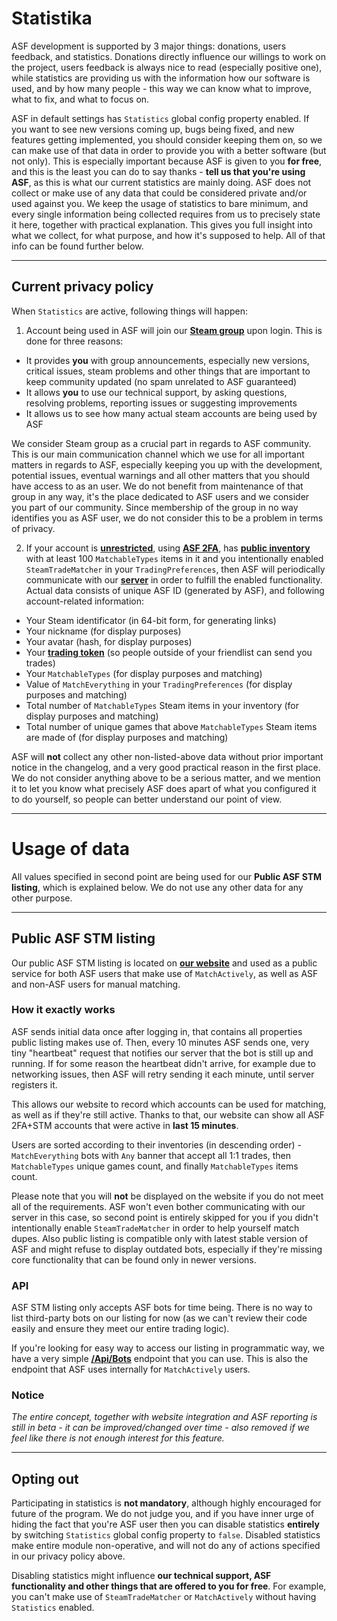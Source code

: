 # Statistika

ASF development is supported by 3 major things: donations, users feedback, and statistics. Donations directly influence our willings to work on the project, users feedback is always nice to read (especially positive one), while statistics are providing us with the information how our software is used, and by how many people - this way we can know what to improve, what to fix, and what to focus on.

ASF in default settings has `Statistics` global config property enabled. If you want to see new versions coming up, bugs being fixed, and new features getting implemented, you should consider keeping them on, so we can make use of that data in order to provide you with a better software (but not only). This is especially important because ASF is given to you **for free**, and this is the least you can do to say thanks - **tell us that you're using ASF**, as this is what our current statistics are mainly doing. ASF does not collect or make use of any data that could be considered private and/or used against you. We keep the usage of statistics to bare minimum, and every single information being collected requires from us to precisely state it here, together with practical explanation. This gives you full insight into what we collect, for what purpose, and how it's supposed to help. All of that info can be found further below.

* * *

## Current privacy policy

When `Statistics` are active, following things will happen:

1. Account being used in ASF will join our **[Steam group](https://steamcommunity.com/gid/103582791440160998)** upon login. This is done for three reasons:

* It provides **you** with group announcements, especially new versions, critical issues, steam problems and other things that are important to keep community updated (no spam unrelated to ASF guaranteed)
* It allows **you** to use our technical support, by asking questions, resolving problems, reporting issues or suggesting improvements
* It allows us to see how many actual steam accounts are being used by ASF

We consider Steam group as a crucial part in regards to ASF community. This is our main communication channel which we use for all important matters in regards to ASF, especially keeping you up with the development, potential issues, eventual warnings and all other matters that you should have access to as an user. We do not benefit from maintenance of that group in any way, it's the place dedicated to ASF users and we consider you part of our community. Since membership of the group in no way identifies you as ASF user, we do not consider this to be a problem in terms of privacy.

2. If your account is **[unrestricted](https://support.steampowered.com/kb_article.php?ref=3330-IAGK-7663)**, using **[ASF 2FA](https://github.com/JustArchiNET/ArchiSteamFarm/wiki/Two-factor-authentication#asf-2fa)**, has **[public inventory](https://steamcommunity.com/my/edit/settings)** with at least 100 `MatchableTypes` items in it and you intentionally enabled `SteamTradeMatcher` in your `TradingPreferences`, then ASF will periodically communicate with our **[server](https://asf.justarchi.net)** in order to fulfill the enabled functionality. Actual data consists of unique ASF ID (generated by ASF), and following account-related information:

* Your Steam identificator (in 64-bit form, for generating links)
* Your nickname (for display purposes)
* Your avatar (hash, for display purposes)
* Your **[trading token](https://steamcommunity.com/my/tradeoffers/privacy)** (so people outside of your friendlist can send you trades)
* Your `MatchableTypes` (for display purposes and matching)
* Value of `MatchEverything` in your `TradingPreferences` (for display purposes and matching)
* Total number of `MatchableTypes` Steam items in your inventory (for display purposes and matching)
* Total number of unique games that above `MatchableTypes` Steam items are made of (for display purposes and matching)

ASF will **not** collect any other non-listed-above data without prior important notice in the changelog, and a very good practical reason in the first place. We do not consider anything above to be a serious matter, and we mention it to let you know what precisely ASF does apart of what you configured it to do yourself, so people can better understand our point of view.

* * *

# Usage of data

All values specified in second point are being used for our **Public ASF STM listing**, which is explained below. We do not use any other data for any other purpose.

* * *

## Public ASF STM listing

Our public ASF STM listing is located on **[our website](https://asf.justarchi.net/STM)** and used as a public service for both ASF users that make use of `MatchActively`, as well as ASF and non-ASF users for manual matching.

### How it exactly works

ASF sends initial data once after logging in, that contains all properties public listing makes use of. Then, every 10 minutes ASF sends one, very tiny "heartbeat" request that notifies our server that the bot is still up and running. If for some reason the heartbeat didn't arrive, for example due to networking issues, then ASF will retry sending it each minute, until server registers it.

This allows our website to record which accounts can be used for matching, as well as if they're still active. Thanks to that, our website can show all ASF 2FA+STM accounts that were active in **last 15 minutes**.

Users are sorted according to their inventories (in descending order) - `MatchEverything` bots with `Any` banner that accept all 1:1 trades, then `MatchableTypes` unique games count, and finally `MatchableTypes` items count.

Please note that you will **not** be displayed on the website if you do not meet all of the requirements. ASF won't even bother communicating with our server in this case, so second point is entirely skipped for you if you didn't intentionally enable `SteamTradeMatcher` in order to help yourself match dupes. Also public listing is compatible only with latest stable version of ASF and might refuse to display outdated bots, especially if they're missing core functionality that can be found only in newer versions.

### API

ASF STM listing only accepts ASF bots for time being. There is no way to list third-party bots on our listing for now (as we can't review their code easily and ensure they meet our entire trading logic).

If you're looking for easy way to access our listing in programmatic way, we have a very simple **[/Api/Bots](https://asf.justarchi.net/Api/Bots)** endpoint that you can use. This is also the endpoint that ASF uses internally for `MatchActively` users.

### Notice

*The entire concept, together with website integration and ASF reporting is still in beta - it can be improved/changed over time - also removed if we feel like there is not enough interest for this feature.*

* * *

## Opting out

Participating in statistics is **not mandatory**, although highly encouraged for future of the program. We do not judge you, and if you have inner urge of hiding the fact that you're ASF user then you can disable statistics **entirely** by switching `Statistics` global config property to `false`. Disabled statistics make entire module non-operative, and will not do any of actions specified in our privacy policy above.

Disabling statistics might influence **our technical support, ASF functionality and other things that are offered to you for free**. For example, you can't make use of `SteamTradeMatcher` or `MatchActively` without having `Statistics` enabled.
